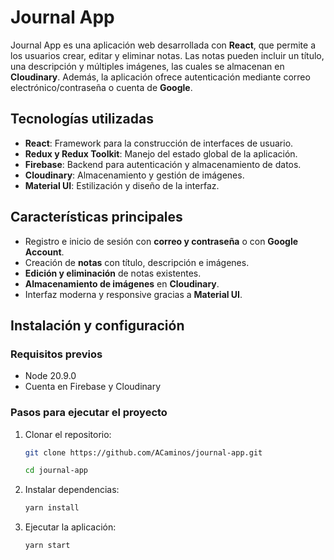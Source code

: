 # Journal App

Journal App es una aplicación web desarrollada con **React**, que permite a los usuarios crear, editar y eliminar notas. Las notas pueden incluir un título, una descripción y múltiples imágenes, las cuales se almacenan en **Cloudinary**. Además, la aplicación ofrece autenticación mediante correo electrónico/contraseña o cuenta de **Google**.

## Tecnologías utilizadas
- **React**: Framework para la construcción de interfaces de usuario.
- **Redux y Redux Toolkit**: Manejo del estado global de la aplicación.
- **Firebase**: Backend para autenticación y almacenamiento de datos.
- **Cloudinary**: Almacenamiento y gestión de imágenes.
- **Material UI**: Estilización y diseño de la interfaz.

## Características principales
- Registro e inicio de sesión con **correo y contraseña** o con **Google Account**.
- Creación de **notas** con título, descripción e imágenes.
- **Edición y eliminación** de notas existentes.
- **Almacenamiento de imágenes** en **Cloudinary**.
- Interfaz moderna y responsive gracias a **Material UI**.

## Instalación y configuración
### Requisitos previos
- Node 20.9.0
- Cuenta en Firebase y Cloudinary

### Pasos para ejecutar el proyecto
1. Clonar el repositorio:
   ```sh
   git clone https://github.com/ACaminos/journal-app.git
   ```
      ```sh
   cd journal-app
   ```

2. Instalar dependencias:
   ```sh
   yarn install
   ```
   
3. Ejecutar la aplicación:
   ```sh
   yarn start
   ```
